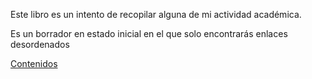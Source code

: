 Este libro es un intento de recopilar 
alguna de mi actividad académica.

Es un borrador en estado inicial en el que solo encontrarás enlaces 
desordenados

[Contenidos](docs/index.html)

